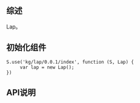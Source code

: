 ## 综述

Lap。

## 初始化组件
		
    S.use('kg/lap/0.0.1/index', function (S, Lap) {
         var lap = new Lap();
    })

## API说明
